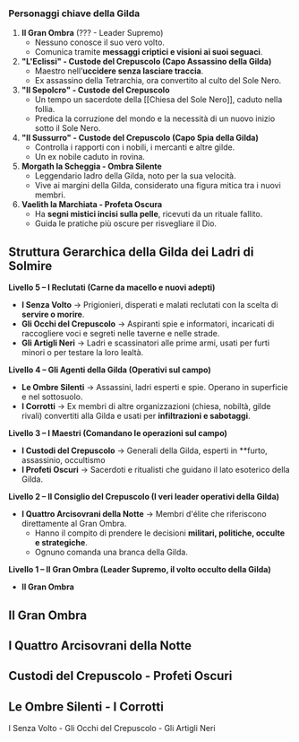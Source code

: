 ### **Personaggi chiave della Gilda**
1. **Il Gran Ombra** (??? - Leader Supremo)
    - Nessuno conosce il suo vero volto.
    - Comunica tramite **messaggi criptici e visioni ai suoi seguaci**.
2. **"L'Eclissi" - Custode del Crepuscolo (Capo Assassino della Gilda)**
    - Maestro nell’**uccidere senza lasciare traccia**.
    - Ex assassino della Tetrarchia, ora convertito al culto del Sole Nero.
3. **"Il Sepolcro" - Custode del Crepuscolo**
    - Un tempo un sacerdote della [[Chiesa del Sole Nero]], caduto nella follia.
    - Predica la corruzione del mondo e la necessità di un nuovo inizio sotto il Sole Nero.
4. **"Il Sussurro" - Custode del Crepuscolo (Capo Spia della Gilda)**
    - Controlla i rapporti con i nobili, i mercanti e altre gilde.
    - Un ex nobile caduto in rovina.
5. **Morgath la Scheggia - Ombra Silente**
    - Leggendario ladro della Gilda, noto per la sua velocità.
    - Vive ai margini della Gilda, considerato una figura mitica tra i nuovi membri.
6. **Vaelith la Marchiata - Profeta Oscura**
    - Ha **segni mistici incisi sulla pelle**, ricevuti da un rituale fallito.
    - Guida le pratiche più oscure per risvegliare il Dio.
## **Struttura Gerarchica della Gilda dei Ladri di Solmire**

 **Livello 5 – I Reclutati (Carne da macello e nuovi adepti)**

- **I Senza Volto** → Prigionieri, disperati e malati reclutati con la scelta di **servire o morire**.
- **Gli Occhi del Crepuscolo** → Aspiranti spie e informatori, incaricati di raccogliere voci e segreti nelle taverne e nelle strade.
- **Gli Artigli Neri** → Ladri e scassinatori alle prime armi, usati per furti minori o per testare la loro lealtà.

 **Livello 4 – Gli Agenti della Gilda (Operativi sul campo)**
- **Le Ombre Silenti** → Assassini, ladri esperti e spie. Operano in superficie e nel sottosuolo.
- **I Corrotti** → Ex membri di altre organizzazioni (chiesa, nobiltà, gilde rivali) convertiti alla Gilda e usati per **infiltrazioni e sabotaggi**.

**Livello 3 – I Maestri (Comandano le operazioni sul campo)**
- **I Custodi del Crepuscolo** → Generali della Gilda, esperti in **furto, assassinio, occultismo 
- **I Profeti Oscuri** → Sacerdoti e ritualisti che guidano il lato esoterico della Gilda.

 **Livello 2 – Il Consiglio del Crepuscolo (I veri leader operativi della Gilda)**
- **I Quattro Arcisovrani della Notte** → Membri d'élite che riferiscono direttamente al Gran Ombra.
    - Hanno il compito di prendere le decisioni **militari, politiche, occulte e strategiche**.
    - Ognuno comanda una branca della Gilda.

**Livello 1 – Il Gran Ombra (Leader Supremo, il volto occulto della Gilda)**
- **Il Gran Ombra** 

 Il Gran Ombra 
  -------------------------
   I Quattro Arcisovrani della Notte 
  -------------------------
   Custodi del Crepuscolo - Profeti Oscuri 
  -------------------------
   Le Ombre Silenti  - I Corrotti    
  -------------------------
   I Senza Volto -  Gli Occhi del Crepuscolo - Gli Artigli Neri 
